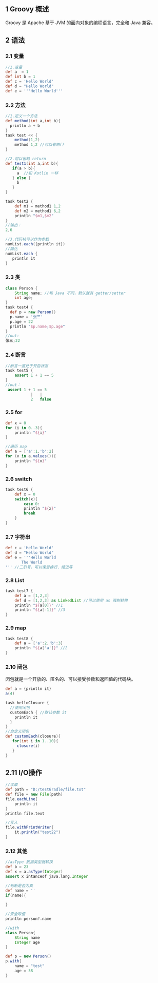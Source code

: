 ## 1 Groovy 概述

Groovy 是 Apache  基于 JVM 的面向对象的编程语言，完全和 Java 兼容。

## 2 语法

### 2.1 变量

```groovy
//1.变量
def a  = 1
def int b = 1
def c = 'Hello World'
def d = "Hello World"
def e = '''Hello World'''
```

### 2.2 方法

```groovy
//1.定义一个方法
def method(int a,int b){
  println a + b
}
task test << {
    method(1,2)
	method 1,2 //可以省略()
}

//2.可以省略 return
def test1(int a,int b){
   if(a > b){
     a  //和 Kotlin 一样
   } else {
     b
   }
}

task test2 {
	def m1 = method1 1,2
	def m2 = method1 6,2
	println "$m1,$m2"
}
//输出：
2,6

//3.代码块可以作为参数
numList.each({println it})
//简化
numList.each {
   println it
}
```

### 2.3 类

```groovy
class Person {
    String name; //和 Java 不同，默认就有 getter/setter
    int age;   
}
task test4 {
  def p = new Person()
  p.name = '张三'
  p.age = 22
  println "$p.name;$p.age"
}
//out:
张三;22
```

### 2.4 断言

```groovy
//断言一直处于开启状态
task test5 {
    assert 1 + 1 == 5    
}
//out：
 assert 1 + 1 == 5
           |   |
           2   false
```

### 2.5 for

```groovy
def x = 0
for (i in 0..3){
    println "${i}"
}

//遍历 map
def a = ['a':1,'b':2]
for (v in a.values()){
    println "${v}"
}

```

### 2.6 switch

```groovy
task test6 {
    def x = 0
    switch(x){
        case 0:
        println "${x}"
        break
    }
}

```

### 2.7 字符串

```groovy
def c = 'Hello World'
def d = "Hello World"
def e = '''Hello World
       The World
''' //三引号，可以保留换行、缩进等
```

### 2.8 List

```groovy
task test7 {
    def a = [1,2,3]
    def d = [1,2,3] as LinkedList //可以使用 as 强制转换
    println "${a[0]}" //1
    println "${a[-1]}" //3
}
```

### 2.9 map

```groovy
task test8 {
    def a = ['a':2,'b':3]
    println "${a['a']}" //2
}
```

### 2.10 闭包

闭包就是一个开放的、匿名的、可以接受参数和返回值的代码块。

```groovy
def a = {println it}
a(4)

task helloClosure {
  //使用闭包
  customEach { //默认参数 it
    println it
  }
}
//自定义闭包
def customEach(closure){
   for(int i in 1..10){
     closure(i)
   }
}
```

## 2.11 I/O操作

```groovy
//读取
def path = "D:/testGradle/file.txt"
def file = new File(path)
file.eachLine{
    println it   
}
println file.text

//写入
file.withPrintWriter{
    it.println("test22")
}

```

### 2.12 其他

```groovy
//asType 数据类型就转换
def b = 23
def x = a.asType(Integer)
assert x intanceof java.lang.Integer

//判断是否为真
def name = ''
if(name){
    
}

//安全取值
println person?.name

//with
class Person{
    String name
    Integer age
}

def p = new Person()
p.with{
    name = "test"
    age = 58
}
```

